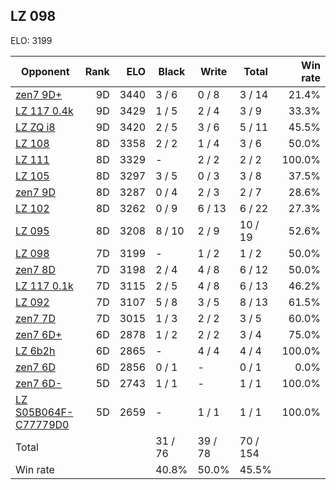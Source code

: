 ## LZ 098 ##

ELO: 3199

Opponent | Rank | ELO | Black | Write | Total | Win rate
---------|-----:|----:|-------|-------|-------|-------:
[zen7 9D+](zen7%209D+.md) | 9D | 3440 | 3 / 6 | 0 / 8 | 3 / 14 | 21.4%
[LZ 117 0.4k](LZ%20117%200.4k.md) | 9D | 3429 | 1 / 5 | 2 / 4 | 3 / 9 | 33.3%
[LZ ZQ i8](LZ%20ZQ%20i8.md) | 9D | 3420 | 2 / 5 | 3 / 6 | 5 / 11 | 45.5%
[LZ 108](LZ%20108.md) | 8D | 3358 | 2 / 2 | 1 / 4 | 3 / 6 | 50.0%
[LZ 111](LZ%20111.md) | 8D | 3329 | - | 2 / 2 | 2 / 2 | 100.0%
[LZ 105](LZ%20105.md) | 8D | 3297 | 3 / 5 | 0 / 3 | 3 / 8 | 37.5%
[zen7 9D](zen7%209D.md) | 8D | 3287 | 0 / 4 | 2 / 3 | 2 / 7 | 28.6%
[LZ 102](LZ%20102.md) | 8D | 3262 | 0 / 9 | 6 / 13 | 6 / 22 | 27.3%
[LZ 095](LZ%20095.md) | 8D | 3208 | 8 / 10 | 2 / 9 | 10 / 19 | 52.6%
[LZ 098](LZ%20098.md) | 7D | 3199 | - | 1 / 2 | 1 / 2 | 50.0%
[zen7 8D](zen7%208D.md) | 7D | 3198 | 2 / 4 | 4 / 8 | 6 / 12 | 50.0%
[LZ 117 0.1k](LZ%20117%200.1k.md) | 7D | 3115 | 2 / 5 | 4 / 8 | 6 / 13 | 46.2%
[LZ 092](LZ%20092.md) | 7D | 3107 | 5 / 8 | 3 / 5 | 8 / 13 | 61.5%
[zen7 7D](zen7%207D.md) | 7D | 3015 | 1 / 3 | 2 / 2 | 3 / 5 | 60.0%
[zen7 6D+](zen7%206D+.md) | 6D | 2878 | 1 / 2 | 2 / 2 | 3 / 4 | 75.0%
[LZ 6b2h](LZ%206b2h.md) | 6D | 2865 | - | 4 / 4 | 4 / 4 | 100.0%
[zen7 6D](zen7%206D.md) | 6D | 2856 | 0 / 1 | - | 0 / 1 | 0.0%
[zen7 6D-](zen7%206D-.md) | 5D | 2743 | 1 / 1 | - | 1 / 1 | 100.0%
[LZ S05B064F-C77779D0](LZ%20S05B064F-C77779D0.md) | 5D | 2659 | - | 1 / 1 | 1 / 1 | 100.0%
Total | | | 31 / 76 | 39 / 78 | 70 / 154 | 
Win rate| | | 40.8% | 50.0% | 45.5% | 

